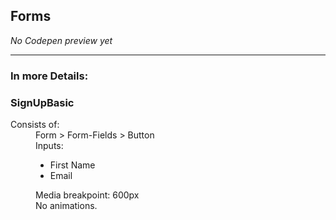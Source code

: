 ## Forms
*No Codepen preview yet*
___
### In more Details:

### SignUpBasic
<dl>
  <dt>Consists of:</dt>
  <dd>Form > Form-Fields > Button</dd>
  <dd>
    Inputs:
      <ul>
        <li>First Name</li>
        <li>Email</li>
      </ul>
  </dd>
  <dd>Media breakpoint: 600px</dd>
  <dd>No animations.</dd>
</dl>

#